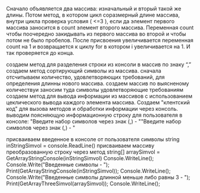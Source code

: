 Сначало объявляется два массива: изначальный и вторый такой же длины. Потом метод, в котором цикл соразмерный длине массива, внутри цикла проверка условия ( <=3 ), если да элемент первого массива заносится в count элемент второго массива. Переменная count чтобы поочередно закидывать из первого массива во второй и чтобы потом не было пробелов. После присвоения увеличивается переменная count на 1 и возвращается к циклу for в котором i увеличивается на 1. И так проверяется до конца.

создаем метод для разделения строки из консоли в массив по знаку “,”
создаем метод сортирующий символы из массива. сначала отсчитываем количество, удовлетворяющих требований, для определения длинны нового массива. создаем массив по выясненому количествуи заносим туда символы удовлетворяющие требованиям
создаем метод для вывода информации из массивов с использованием цеклического вывода каждого элемента массива.
Создаем "клентский код" для вызова методов и обработки информации через консоль.
выводим поясняющую информационную строку для пользователя в консоле: "Введите набор символов через знак (,) - ""Введите набор символов через знак (,) - "

присваиваем введенное в консоле от пользователя символы string inStringSimvol = console.ReadLine()
присваиваем массиву преобразованную строку через метод string[] arraySimvol = GetArrayStringConsole(inStringSimvol)
Console.WriteLine(); Console.Write("Введенные символы - "); Print(GetArrayStringConsole(inStringSimvol)); Console.WriteLine(); Console.Write("Введенные символы длинной меньше либо равны 3 - "); Print(GetArrayThreeSimvol(arraySimvol)); Console.WriteLine();

